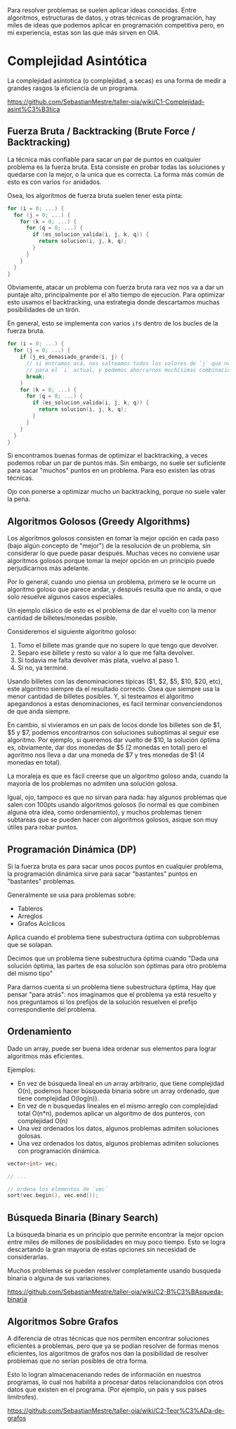 Para resolver problemas se suelen aplicar ideas conocidas. Entre algoritmos,
estructuras de datos, y otras técnicas de programación, hay miles de ideas
que podemos aplicar en programación competitiva pero, en mi experiencia,
estas son las que más sirven en OIA.

# Complejidad Asintótica

La complejidad asíntotica (o complejidad, a secas) es una forma de medir a grandes rasgos
la eficiencia de un programa.

https://github.com/SebastianMestre/taller-oia/wiki/C1-Complejidad-asint%C3%B3tica

## Fuerza Bruta / Backtracking (Brute Force / Backtracking)

La técnica más confiable para sacar un par de puntos en cualquier problema es
la fuerza bruta. Esta consiste en probar todas las soluciones y quedarse con la
mejor, o la unica que es correcta. La forma más común de esto es con varios
`for` anidados.

Osea, los algoritmos de fuerza bruta suelen tener esta pinta:

```c++
for (i = 0; ...) {
  for (j = 0; ...) {
    for (k = 0; ...) {
      for (q = 0; ...) {
        if (es_solucion_valida(i, j, k, q)) {
          return solucion(i, j, k, q);
        }
      }
    }
  }
}
```

Obviamente, atacar un problema con fuerza bruta rara vez nos va a dar un puntaje
alto, principalmente por el alto tiempo de ejecución. Para optimizar esto usamos
el backtracking, una estrategia donde descartamos muchas posibilidades de un tirón.

En general, esto se implementa con varios `if`s dentro de los bucles de la fuerza
bruta.

```c++
for (i = 0; ...) {
  for (j = 0; ...) {
    if (j_es_demasiado_grande(i, j) {
      // si entramos acá, nos salteamos todos los valores de `j` que nos faltan
      // para el `i` actual, y podemos ahorrarnos muchísimas combinaciones.
      break;
    }
    for (k = 0; ...) {
      for (q = 0; ...) {
        if (es_solucion_valida(i, j, k, q)) {
          return solucion(i, j, k, q);
        }
      }
    }
  }
}
```

Si encontramos buenas formas de optimizar el backtracking, a veces podemos robar
un par de puntos más. Sin embargo, no suele ser suficiente para sacar "muchos"
puntos en un problema. Para eso existen las otras técnicas.

Ojo con ponerse a optimizar mucho un backtracking, porque no suele valer la pena.

## Algoritmos Golosos (Greedy Algorithms)

Los algoritmos golosos consisten en tomar la mejor opción en cada paso (bajo algún
concepto de "mejor") de la resolución de un problema, sin considerar lo que puede
pasar después. Muchas veces no conviene usar algoritmos golosos porque tomar la
mejor opción en un principio puede perjudicarnos más adelante.

Por lo general, cuando uno piensa un problema, primero se le ocurre un algoritmo
goloso que parece andar, y después resulta que no anda, o que solo resuelve
algunos casos especiales.

Un ejemplo clásico de esto es el problema de dar el vuelto con la menor cantidad de
billetes/monedas posible.

Consideremos el siguiente algoritmo goloso:

1. Tomo el billete mas grande que no supere lo que tengo que devolver.
2. Separo ese billete y resto su valor a lo que me falta devolver.
3. Si todavia me falta devolver más plata, vuelvo al paso 1.
4. Si no, ya terminé.

Usando billetes con las denominaciones típicas ($1, $2, $5, $10, $20, etc), este
algoritmo siempre da el resultado correcto. Osea que siempre usa la menor cantidad
de billetes posibles. Y, si testeamos el algoritmo apegandonos a estas
denominaciones, es facil terminar convenciendonos de que anda siempre.

En cambio, si vivieramos en un país de locos donde los billetes son de $1, $5 y $7,
podemos encontrarnos con soluciones suboptimas al seguir ese algoritmo. Por ejemplo,
si queremos dar vuelto de $10, la solución óptima es, obviamente, dar dos monedas de
$5 (2 monedas en total) pero el agoritmo nos lleva a dar una moneda de $7 y tres
monedas de $1 (4 monedas en total).

La moraleja es que es fácil creerse que un algoritmo goloso anda, cuando la mayoría
de los problemas no admiten una solución golosa.

Igual, ojo, tampoco es que no sirvan para nada: hay algunos problemas que salen con
100pts usando algoritmos golosos (lo normal es que combinen alguna otra idea, como
ordenamiento), y muchos problemas tienen subtareas que se pueden hacer con algoritmos
golosos, asique son muy útiles para robar puntos.

## Programación Dinámica (DP)

Si la fuerza bruta es para sacar unos pocos puntos en cualquier problema, la
programación dinámica sirve para sacar "bastantes" puntos en "bastantes" problemas.

Generalmente se usa para problemas sobre:

- Tableros
- Arreglos
- Grafos Aciclicos

Aplica cuando el problema tiene subestructura óptima con subproblemas que se solapan.

Decimos que un problema tiene subestructura óptima cuando "Dada una solución óptima,
las partes de esa solución son óptimas para otro problema del mismo tipo"

Para darnos cuenta si un problema tiene subestructura óptima, Hay que pensar "para
atrás": nos imaginamos que el problema ya está resuelto y nos preguntamos si los prefijos
de la solución resuelven el prefijo correspondiente del problema.

## Ordenamiento

Dado un array, puede ser buena idea ordenar sus elementos para lograr algoritmos más eficientes.

Ejemplos:

- En vez de búsqueda lineal en un array arbitrario, que tiene complejidad O(n), podemos hacer búsqueda binaria sobre un array ordenado, que tiene complejidad O(log(n)).
- En vez de n busquedas lineales en el mismo arreglo con complejidad total O(n\*n), podemos aplicar un algoritmo de dos punteros, con complejidad O(n)
- Una vez ordenados los datos, algunos problemas admiten soluciones golosas.
- Una vez ordenados los datos, algunos problemas admiten soluciones con programación dinámica.

```c++
vector<int> vec;

// ...

// ordena los elementos de `vec`
sort(vec.begin(), vec.end());
```

## Búsqueda Binaria (Binary Search)

La búsqueda binaria es un principio que permite encontrar la mejor opcion entre miles de millones de posibilidades en muy poco tiempo. Esto se logra descartando la gran mayoria de estas opciones sin necesidad de considerarlas.

Muchos problemas se pueden resolver completamente usando busqueda binaria o alguna de sus variaciones.

https://github.com/SebastianMestre/taller-oia/wiki/C2-B%C3%BAsqueda-binaria

## Algoritmos Sobre Grafos

A diferencia de otras técnicas que nos permiten encontrar soluciones eficientes a problemas, pero que ya se podían resolver de formas menos eficientes, los algoritmos de grafos nos dan la posibilidad de resolver problemas que no serían posibles de otra forma.

Esto lo logran almacenacenando redes de información en nuestros programas, lo cual nos habilita a procesar datos relacionandolos con otros datos que existen en el programa. (Por ejemplo, un pais y sus paises limitrofes).

https://github.com/SebastianMestre/taller-oia/wiki/C2-Teor%C3%ADa-de-grafos